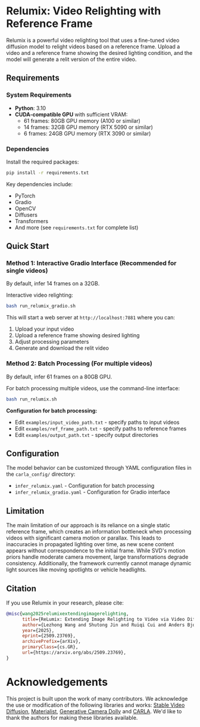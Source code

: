 
# Relumix: Video Relighting with Reference Frame

Relumix is a powerful video relighting tool that uses a fine-tuned video diffusion model to relight videos based on a reference frame. Upload a video and a reference frame showing the desired lighting condition, and the model will generate a relit version of the entire video.

## Requirements

### System Requirements
- **Python**: 3.10
- **CUDA-compatible GPU** with sufficient VRAM:
  - 61 frames: 80GB GPU memory (A100 or similar)
  - 14 frames: 32GB GPU memory (RTX 5090 or similar) 
  - 6 frames: 24GB GPU memory (RTX 3090 or similar)

### Dependencies
Install the required packages:

```bash
pip install -r requirements.txt
```

Key dependencies include:
- PyTorch
- Gradio
- OpenCV
- Diffusers
- Transformers
- And more (see `requirements.txt` for complete list)

## Quick Start

### Method 1: Interactive Gradio Interface (Recommended for single videos)
By default, infer 14 frames on a 32GB.

Interactive video relighting:

```bash
bash run_relumix_gradio.sh
```

This will start a web server at `http://localhost:7881` where you can:
1. Upload your input video
2. Upload a reference frame showing desired lighting
3. Adjust processing parameters
4. Generate and download the relit video

### Method 2: Batch Processing (For multiple videos)
By default, infer 61 frames on a 80GB GPU.

For batch processing multiple videos, use the command-line interface:

```bash
bash run_relumix.sh
```

**Configuration for batch processing:**
- Edit `examples/input_video_path.txt` - specify paths to input videos
- Edit `examples/ref_frame_path.txt` - specify paths to reference frames  
- Edit `examples/output_path.txt` - specify output directories


## Configuration

The model behavior can be customized through YAML configuration files in the `carla_config/` directory:

- `infer_relumix.yaml` - Configuration for batch processing
- `infer_relumix_gradio.yaml` - Configuration for Gradio interface


## Limitation

The main limitation of our approach is its reliance on a single static reference frame, which creates an information bottleneck when processing videos with significant camera motion or parallax. This leads to inaccuracies in propagated lighting over time, as new scene content appears without correspondence to the initial frame. While SVD's motion priors handle moderate camera movement, large transformations degrade consistency. Additionally, the framework currently cannot manage dynamic light sources like moving spotlights or vehicle headlights.

## Citation

If you use Relumix in your research, please cite:

```bibtex
@misc{wang2025relumixextendingimagerelighting,
      title={ReLumix: Extending Image Relighting to Video via Video Diffusion Models}, 
      author={Lezhong Wang and Shutong Jin and Ruiqi Cui and Anders Bjorholm Dahl and Jeppe Revall Frisvad and Siavash Bigdeli},
      year={2025},
      eprint={2509.23769},
      archivePrefix={arXiv},
      primaryClass={cs.GR},
      url={https://arxiv.org/abs/2509.23769}, 
}
```

# Acknowledgements
This project is built upon the work of many contributors. We acknowledge the use or modification of the following libraries and works: [Stable Video Diffusion](https://github.com/Stability-AI/generative-models), [Materialist](https://github.com/lez-s/Materialist), [Generative Camera Dolly](https://github.com/basilevh/gcd) and [CARLA](https://github.com/carla-simulator/carla). We'd like to thank the authors for making these libraries available.
